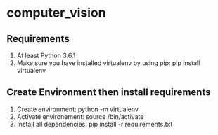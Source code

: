 # computer_vision
## Requirements
1. At least Python 3.6.1
2. Make sure you have installed virtualenv by using pip: 
pip install virtualenv
## Create Environment then install requirements
1.  Create environment: python -m virtualenv <name of env>
2.  Activate environement: source <name of env>/bin/activate
3. Install all dependencies: pip install -r requirements.txt
